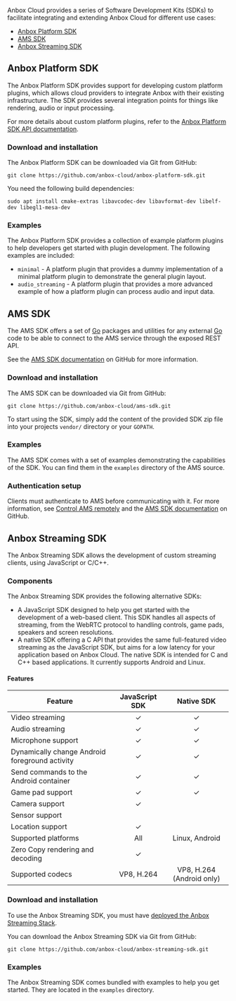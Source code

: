 Anbox Cloud provides a series of Software Development Kits (SDKs) to facilitate integrating and extending Anbox Cloud for different use cases:

- [Anbox Platform SDK](#anbox-platform-sdk)
- [AMS SDK](#ams-sdk)
- [Anbox Streaming SDK](#streaming-sdk)

<a name="anbox-platform-sdk"></a>
## Anbox Platform SDK

The Anbox Platform SDK provides support for developing custom platform plugins, which allows cloud providers to integrate Anbox with their existing infrastructure. The SDK provides several integration points for things like rendering, audio or input processing.

For more details about custom platform plugins, refer to the [Anbox Platform SDK API documentation](https://anbox-cloud.github.io/1.13/anbox-platform-sdk/index.html).

### Download and installation

The Anbox Platform SDK can be downloaded via Git from GitHub:

    git clone https://github.com/anbox-cloud/anbox-platform-sdk.git

You need the following build dependencies:

    sudo apt install cmake-extras libavcodec-dev libavformat-dev libelf-dev libegl1-mesa-dev

### Examples

The Anbox Platform SDK provides a collection of example platform plugins to help developers get started with plugin development. The following examples are included:

* `minimal` - A platform plugin that provides a dummy implementation of a minimal platform plugin to demonstrate the general plugin layout.
* `audio_streaming` - A platform plugin that provides a more advanced example of how a platform plugin can process audio and input data.

<a name="ams-sdk"></a>
## AMS SDK

The AMS SDK offers a set of [Go](https://golang.org/) packages and utilities for any external [Go](https://golang.org/) code to be able to connect to the AMS service through the exposed REST API.

See the [AMS SDK documentation](https://github.com/anbox-cloud/ams-sdk) on GitHub for more information.

### Download and installation

The AMS SDK can be downloaded via Git from GitHub:

    git clone https://github.com/anbox-cloud/ams-sdk.git

To start using the SDK, simply add the content of the provided SDK zip file into your projects `vendor/` directory or your `GOPATH`.

### Examples

The AMS SDK comes with a set of examples demonstrating the capabilities of the SDK. You can find them in the `examples` directory of the AMS source.

### Authentication setup

Clients must authenticate to AMS before communicating with it. For more information, see [Control AMS remotely](https://discourse.ubuntu.com/t/managing-ams-access/17774) and the [AMS SDK documentation](https://github.com/anbox-cloud/ams-sdk) on GitHub.

<a name="streaming-sdk"></a>
## Anbox Streaming SDK

The Anbox Streaming SDK allows the development of custom streaming clients, using JavaScript or C/C++.

### Components

The Anbox Streaming SDK provides the following alternative SDKs:

- A JavaScript SDK designed to help you get started with the development of a web-based client. This SDK handles all aspects of streaming, from the WebRTC protocol to handling controls, game pads, speakers and screen resolutions.
- A native SDK offering a C API that provides the same full-featured video streaming as the JavaScript SDK, but aims for a low latency for your application based on Anbox Cloud. The native SDK is intended for C and C++ based applications. It currently supports Android and Linux.

#### Features

| Feature                                          | JavaScript SDK | Native SDK |
|--------------------------------------------------|:--------------:|:----------:|
| Video streaming                                  |        ✓       |      ✓     |
| Audio streaming                                  |        ✓       |      ✓     |
| Microphone support                               |        ✓       |      ✓     |
| Dynamically change Android foreground activity   |        ✓       |      ✓     |
| Send commands to the Android container           |        ✓       |      ✓     |
| Game pad support                                 |        ✓       |      ✓     |
| Camera support                                   |        ✓       |            |
| Sensor support                                   |                |            |
| Location support                                 |        ✓       |            |
| Supported platforms                              |       All  | Linux, Android |
| Zero Copy rendering and decoding                 |        ✓       |            |
| Supported codecs                      | VP8, H.264 | VP8, H.264 (Android only) |

### Download and installation

To use the Anbox Streaming SDK, you must have [deployed the Anbox Streaming Stack](https://discourse.ubuntu.com/t/installation-quickstart/17744).

You can download the Anbox Streaming SDK via Git from GitHub:

    git clone https://github.com/anbox-cloud/anbox-streaming-sdk.git

### Examples

The Anbox Streaming SDK comes bundled with examples to help you get started. They are located in the `examples` directory.
